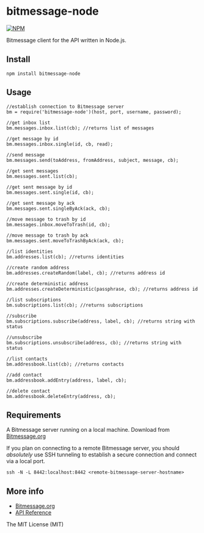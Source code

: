 bitmessage-node
=========


[![NPM](https://nodei.co/npm/bitmessage-node.png?downloads=true&downloadRank=true&stars=true)](https://nodei.co/npm/bitmessage-node/)

Bitmessage client for the API written in Node.js.


## Install

    npm install bitmessage-node

## Usage

    //establish connection to Bitmessage server
    bm = require('bitmessage-node')(host, port, username, password);

    //get inbox list
    bm.messages.inbox.list(cb); //returns list of messages

    //get message by id
    bm.messages.inbox.single(id, cb, read);

    //send message
    bm.messages.send(toAddress, fromAddress, subject, message, cb);

    //get sent messages
    bm.messages.sent.list(cb);

    //get sent message by id
    bm.messages.sent.single(id, cb);

    //get sent message by ack
    bm.messages.sent.singleByAck(ack, cb);

    //move message to trash by id
    bm.messages.inbox.moveToTrash(id, cb);

    //move message to trash by ack
    bm.messages.sent.moveToTrashByAck(ack, cb);

    //list identities
    bm.addresses.list(cb); //returns identities

    //create random address
    bm.addresses.createRandom(label, cb); //returns address id

    //create deterministic address
    bm.addresses.createDeterministic(passphrase, cb); //returns address id

    //list subscriptions
    bm.subscriptions.list(cb); //returns subscriptions

    //subscribe
    bm.subscriptions.subscribe(address, label, cb); //returns string with status

    //unsubscribe
    bm.subscriptions.unsubscribe(address, cb); //returns string with status

    //list contacts
    bm.addressbook.list(cb); //returns contacts

    //add contact
    bm.addressbook.addEntry(address, label, cb);

    //delete contact
    bm.addressbook.deleteEntry(address, cb);

## Requirements

A Bitmessage server running on a local machine. Download from [Bitmessage.org](http://bitmessage.org)

If you plan on connecting to a remote Bitmessage server, you should *absolutely* use SSH tunneling to establish a secure connection and connect via a local port.

    ssh -N -L 8442:localhost:8442 <remote-bitmessage-server-hostname>


## More info

* [Bitmessage.org](http://bitmessage.org)
* [API Reference](https://bitmessage.org/wiki/API_Reference#List_of_Operations)


The MIT License (MIT)

